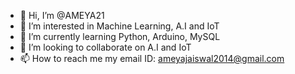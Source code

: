 - 👋 Hi, I’m @AMEYA21
- 👀 I’m interested in Machine Learning, A.I and IoT
- 🌱 I’m currently learning Python, Arduino, MySQL
- 💞️ I’m looking to collaborate on A.I and IoT
- 📫 How to reach me my email ID: ameyajaiswal2014@gmail.com

<!---
AMEYA21/AMEYA21 is a ✨ special ✨ repository because its `README.md` (this file) appears on your GitHub profile.
You can click the Preview link to take a look at your changes.
--->
